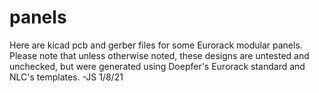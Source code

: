 # panels

Here are kicad pcb and gerber files for some Eurorack modular panels. Please note that unless otherwise noted, these designs are untested and unchecked, but were generated using Doepfer's Eurorack standard and NLC's templates. -JS 1/8/21
